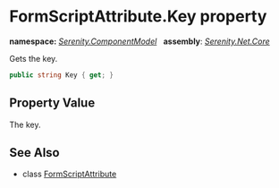 # FormScriptAttribute.Key property
**namespace:** *[Serenity.ComponentModel](../../README.md#serenity.componentmodel-namespace)*   **assembly**: *[Serenity.Net.Core](../../README.md)*

Gets the key.

```csharp
public string Key { get; }
```

## Property Value

The key.

## See Also

* class [FormScriptAttribute](../FormScriptAttribute.md)
